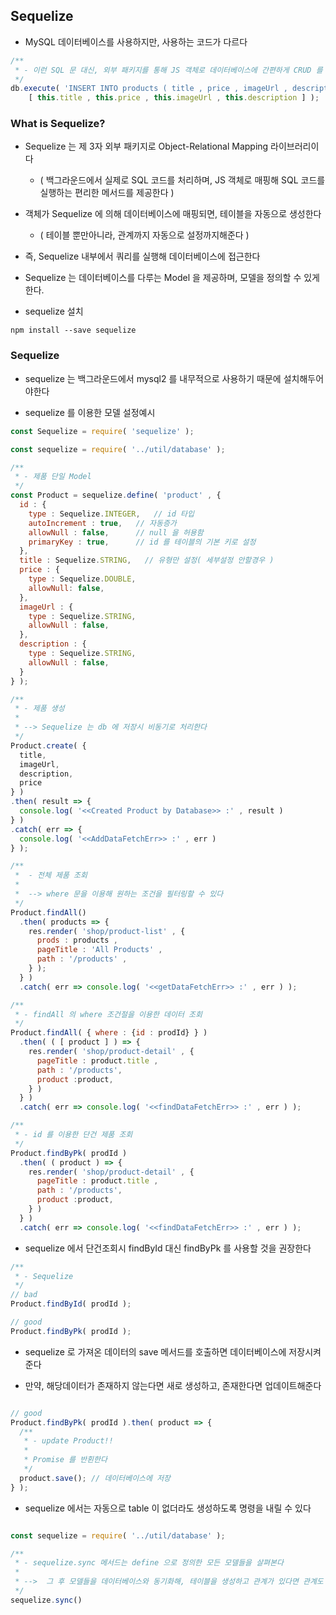 ## Sequelize

- MySQL 데이터베이스를 사용하지만, 사용하는 코드가 다르다

````javascript
/**
 * - 이런 SQL 문 대신, 외부 패키지를 통해 JS 객체로 데이터베이스에 간편하게 CRUD 를 할 수 있다
 */
db.execute( 'INSERT INTO products ( title , price , imageUrl , description ) VALUES (?, ?, ?, ?)',
    [ this.title , this.price , this.imageUrl , this.description ] );

````

### What is Sequelize?

- Sequelize 는 제 3자 외부 패키지로 Object-Relational Mapping 라이브러리이다
  - ( 백그라운드에서 실제로 SQL 코드를 처리하며, JS 객체로 매핑해 SQL 코드를 실행하는 편리한 메서드를 제공한다 )


- 객체가 Sequelize 에 의해 데이터베이스에 매핑되면, 테이블을 자동으로 생성한다
  - ( 테이블 뿐만아니라, 관계까지 자동으로 설정까지해준다 )


- 즉, Sequelize 내부에서 쿼리를 실행해 데이터베이스에 접근한다


- Sequelize 는 데이터베이스를 다루는 Model 을 제공하며, 모델을 정의할 수 있게한다.


- sequelize 설치
````shell
npm install --save sequelize
````

### Sequelize

- sequelize 는 백그라운드에서 mysql2 를 내무적으로 사용하기 때문에 설치해두어야한다


- sequelize 를 이용한 모델 설정예시


````javascript
const Sequelize = require( 'sequelize' );

const sequelize = require( '../util/database' );

/**
 * - 제품 단일 Model
 */
const Product = sequelize.define( 'product' , {
  id : {
    type : Sequelize.INTEGER,   // id 타입
    autoIncrement : true,   // 자동증가
    allowNull : false,      // null 을 허용함
    primaryKey : true,      // id 를 테이블의 기본 키로 설정
  },
  title : Sequelize.STRING,   // 유형만 설정( 세부설정 안할경우 )
  price : {
    type : Sequelize.DOUBLE,
    allowNull: false,
  },
  imageUrl : {
    type : Sequelize.STRING,
    allowNull : false,
  },
  description : {
    type : Sequelize.STRING,
    allowNull : false,
  }
} );

/**
 * - 제품 생성
 *
 * --> Sequelize 는 db 에 저장시 비동기로 처리한다
 */
Product.create( {
  title,
  imageUrl,
  description,
  price
} )
.then( result => {
  console.log( '<<Created Product by Database>> :' , result )
} )
.catch( err => {
  console.log( '<<AddDataFetchErr>> :' , err )
} );

/**
 *  - 전체 제품 조회
 *
 *  --> where 문을 이용해 원하는 조건을 필터링할 수 있다
 */
Product.findAll()
  .then( products => {
    res.render( 'shop/product-list' , {
      prods : products ,
      pageTitle : 'All Products' ,
      path : '/products' ,
    } );
  } )
  .catch( err => console.log( '<<getDataFetchErr>> :' , err ) );

/**
 * - findAll 의 where 조건절을 이용한 데이터 조회
 */
Product.findAll( { where : {id : prodId} } )
  .then( ( [ product ] ) => {
    res.render( 'shop/product-detail' , {
      pageTitle : product.title ,
      path : '/products',
      product :product,
    } )
  } )
  .catch( err => console.log( '<<findDataFetchErr>> :' , err ) );

/**
 * - id 를 이용한 단건 제품 조회
 */
Product.findByPk( prodId )
  .then( ( product ) => {
    res.render( 'shop/product-detail' , {
      pageTitle : product.title ,
      path : '/products',
      product :product,
    } )
  } )
  .catch( err => console.log( '<<findDataFetchErr>> :' , err ) );
````

- sequelize 에서 단건조회시 findById 대신 findByPk 를 사용할 것을 권장한다

````javascript
/**
 * - Sequelize
 */
// bad
Product.findById( prodId );

// good
Product.findByPk( prodId );

````

- sequelize 로 가져온 데이터의 save 메서드를 호출하면 데이터베이스에 저장시켜준다


- 만약, 해당데이터가 존재하지 않는다면 새로 생성하고, 존재한다면 업데이트해준다

````javascript

// good
Product.findByPk( prodId ).then( product => {
  /**
   * - update Product!!
   * 
   * Promise 를 반횐한다
   */
  product.save(); // 데이터베이스에 저장
} );

````


- sequelize 에서는 자동으로 table 이 없더라도 생성하도록 명령을 내릴 수 있다


````javascript

const sequelize = require( '../util/database' );

/**
 * - sequelize.sync 메서드는 define 으로 정의한 모든 모델들을 살펴본다
 * 
 * -->  그 후 모델들을 데이터베이스와 동기화해, 테이블을 생성하고 관계가 있다면 관계도 생성한다
 */
sequelize.sync()

````